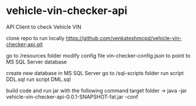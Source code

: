 # vehicle-vin-checker-api
API Client to check Vehicle VIN

clone repo to run locally
https://github.com/venkateshmcpd/vehicle-vin-checker-api.git

go to /resources folder
modify config file vin-checker-config.json to point to  MS SQL Server database

create new database in MS SQL Server
go to /sql-scripts folder
run script DDL.sql 
run script DML.sql

build code and run jar with the following command
target folder ->
java -jar vehicle-vin-checker-api-0.0.1-SNAPSHOT-fat.jar -conf <config file path>
